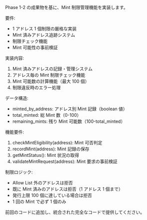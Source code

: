 Phase 1-2 の成果物を基に、Mint 制限管理機能を実装します。

要件:

- 1 アドレス 1 個制限の厳格な実装
- Mint 済みアドレス追跡システム
- 制限チェック機能
- Mint 可能性の事前検証

実装内容:

1. Mint 済みアドレスの記録・管理システム
2. アドレス毎の Mint 制限チェック機能
3. Mint 可能数の計算機能（最大 100 個）
4. 制限違反時のエラー処理

データ構造:

- minted_by_address: アドレス別 Mint 記録（boolean 値）
- total_minted: 総 Mint 数（0-100）
- remaining_mints: 残り Mint 可能数（100-total_minted）

機能要件:

1. checkMintEligibility(address): Mint 可否判定
2. recordMint(address): Mint 記録の保存
3. getMintStatus(): Mint 状況の取得
4. validateMintRequest(address): Mint 要求の事前検証

制限ロジック:

- Allow List 外のアドレスは拒否
- 既に Mint 済みのアドレスは拒否（1 アドレス 1 個まで）
- 発行上限 100 個に達している場合は拒否
- 1 回の Mint で必ず 1 個のみ

前回のコードに追加し、統合された完全なコードで提供してください。
